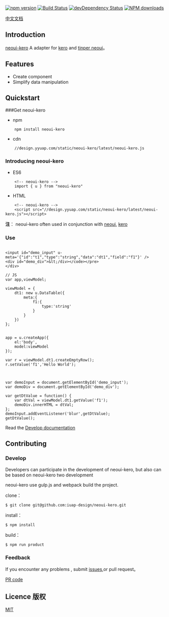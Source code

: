 

[![npm version](https://img.shields.io/npm/v/neoui-kero.svg)](https://www.npmjs.com/package/neoui-kero)
[![Build Status](https://img.shields.io/travis/iuap-design/neoui-kero/master.svg)](https://travis-ci.org/iuap-design/neoui-kero)
[![devDependency Status](https://img.shields.io/david/dev/iuap-design/neoui-kero.svg)](https://david-dm.org/iuap-design/neoui-kero#info=devDependencies)
[![NPM downloads](http://img.shields.io/npm/dm/neoui-kero.svg?style=flat)](https://npmjs.org/package/neoui-kero)

[中文文档](./README_CN.md)


##  Introduction
[neoui-kero](http://tinper.org/dist/kero/docs/module.html) A adapter for [kero](http://tinper.org/dist/kero/index.html) and [tinper neoui](http://tinper.org/dist/neoui/index.html)。


## Features


* Create component
*  Simplify data manipulation

## Quickstart

###Get neoui-kero

* npm
```
    npm install neoui-kero
```

* cdn
```
    //design.yyuap.com/static/neoui-kero/latest/neoui-kero.js
```
### Introducing  neoui-kero
- ES6
```
    <!-- neoui-kero -->
    import { u } from "neoui-kero"

```
- HTML

```
    <!-- neoui-kero -->
    <script src="//design.yyuap.com/static/neoui-kero/latest/neoui-kero.js"></script>
```
**注**： neoui-kero often used in conjunction with [neoui](https://github.com/iuap-design/tinper-neoui), [kero](https://github.com/iuap-design/kero)


### Use


```

<input id="demo_input" u-meta='{"id":"t1","type":"string","data":"dt1","field":"f1"}' />
<div id="demo_div">&lt;/div></code></pre>
</div>
```

```
// JS
var app,viewModel;

viewModel = {
    dt1: new u.DataTable({
        meta:{
            f1:{
                type:'string'
            }
        }
    })
};


app = u.createApp({
    el:'body',
    model:viewModel
});

var r = viewModel.dt1.createEmptyRow();
r.setValue('f1','Hello World');



var demoInput = document.getElementById('demo_input');
var demoDiv = document.getElementById('demo_div');

var getDtValue = function() {
    var dtVal = viewModel.dt1.getValue('f1');
    demoDiv.innerHTML = dtVal;
};
demoInput.addEventListener('blur',getDtValue);
getDtValue();

```

Read the [Develop documentation](http://tinper.org/dist/kero/docs/module.html)


## Contributing

### Develop

Developers can participate in the development of neoui-kero,  but also can be based on neoui-kero two development


neoui-kero use gulp.js and webpack build the project.


clone：

```
$ git clone git@github.com:iuap-design/neoui-kero.git
```

install：

```
$ npm install
```

build：

```
$ npm run product
```


### Feedback

If you encounter any problems , submit [issues](https://github.com/iuap-design/neoui-kero/issues),or pull request。

[PR code](CONTRIBUTING.md)


## Licence 版权

[MIT](./LICENSE)
